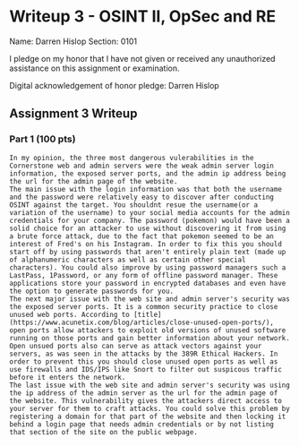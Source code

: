 Writeup 3 - OSINT II, OpSec and RE
======

Name: Darren Hislop
Section: 0101

I pledge on my honor that I have not given or received any unauthorized assistance on this assignment or examination.

Digital acknowledgement of honor pledge: Darren Hislop

## Assignment 3 Writeup

### Part 1 (100 pts)
    In my opinion, the three most dangerous vulerabilities in the Cornerstone web and admin servers were the weak admin server login information, the exposed server ports, and the admin ip address being the url for the admin page of the website.
    The main issue with the login information was that both the username and the password were relatively easy to discover after conducting OSINT against the target. You shouldnt resue the username(or a variation of the username) to your social media accounts for the admin credentials for your company. The password (pokemon) would have been a solid choice for an attacker to use without discovering it from using a brute force attack, due to the fact that pokemon seemed to be an interest of Fred's on his Instagram. In order to fix this you should start off by using passwords that aren't entirely plain text (made up of alphanumeric characters as well as certain other special characters). You could also improve by using password managers such a LastPass, 1Password, or any form of offline password manager. These applications store your password in encrypted databases and even have the option to generate passwords for you.
    The next major issue with the web site and admin server's security was the exposed server ports. It is a common security practice to close unused web ports. According to [title](https://www.acunetix.com/blog/articles/close-unused-open-ports/), open ports allow attackers to exploit old versions of unused software running on those ports and gain better information about your network. Open unsued ports also can serve as attack vectors against your servers, as was seen in the attacks by the 389R Ethical Hackers. In order to prevent this you should close unused open ports as well as use firewalls and IDS/IPS like Snort to filter out suspicous traffic before it enters the network.
    The last issue with the web site and admin server's security was using the ip address of the admin server as the url for the admin page of the website. This vulnerability gives the attackers direct access to your server for them to craft attacks. You could solve this problem by registering a domain for that part of the website and then locking it behind a login page that needs admin credentials or by not listing that section of the site on the public webpage. 